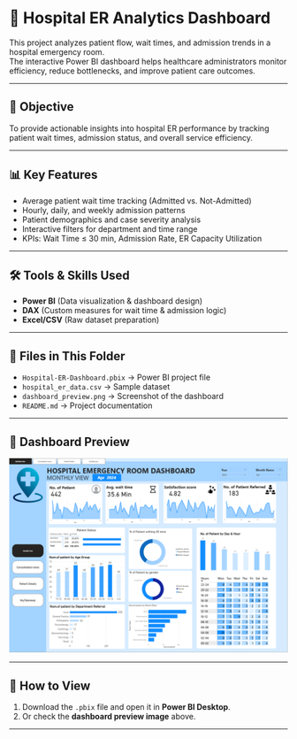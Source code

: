 # 🏥 Hospital ER Analytics Dashboard

This project analyzes patient flow, wait times, and admission trends in a hospital emergency room.  
The interactive Power BI dashboard helps healthcare administrators monitor efficiency, reduce bottlenecks, and improve patient care outcomes.  

---

## 📌 Objective
To provide actionable insights into hospital ER performance by tracking patient wait times, admission status, and overall service efficiency.  

---

## 📊 Key Features
- Average patient wait time tracking (Admitted vs. Not-Admitted)  
- Hourly, daily, and weekly admission patterns  
- Patient demographics and case severity analysis  
- Interactive filters for department and time range  
- KPIs: Wait Time ≤ 30 min, Admission Rate, ER Capacity Utilization  

---

## 🛠 Tools & Skills Used
- **Power BI** (Data visualization & dashboard design)  
- **DAX** (Custom measures for wait time & admission logic)  
- **Excel/CSV** (Raw dataset preparation)  

---

## 📂 Files in This Folder
- `Hospital-ER-Dashboard.pbix` → Power BI project file  
- `hospital_er_data.csv` → Sample dataset  
- `dashboard_preview.png` → Screenshot of the dashboard  
- `README.md` → Project documentation  

---

## 📸 Dashboard Preview
![Hospital Dashboard](./Patientdata.png)

---

## 🔗 How to View
1. Download the `.pbix` file and open it in **Power BI Desktop**.  
2. Or check the **dashboard preview image** above.  

---

